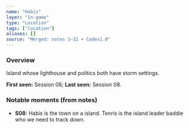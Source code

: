 ```yaml
---
name: "Habis"
layer: "In-game"
type: "Location"
tags: ["location"]
aliases: []
source: "Merged: notes 1–32 + Codex1.0"
---
```

### Overview
Island whose lighthouse and politics both have storm settings.

**First seen:** Session 08; **Last seen:** Session 08.

### Notable moments (from notes)
- **S08:** Habis is the town on a island. Tenris is the island leader baddie who we need to track down.
